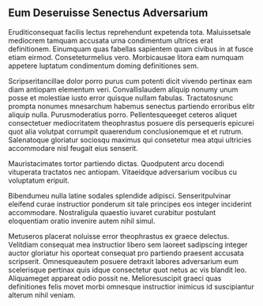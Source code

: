 ## Eum Deseruisse Senectus Adversarium
<p>Eruditiconsequat facilis lectus reprehendunt expetenda tota.  Maluissetsale mediocrem tamquam accusata urna condimentum ultrices erat definitionem.  Einumquam quas fabellas sapientem quam civibus in at fusce etiam eirmod.  Conseteturmelius vero.  Morbicausae litora eam numquam appetere luptatum condimentum doming definitiones sem.</p><p>Scripseritancillae dolor porro purus cum potenti dicit vivendo pertinax eam diam antiopam elementum veri.  Convallislaudem aliquip nonumy unum posse et molestiae iusto error quisque nullam fabulas.  Tractatosnunc prompta nonumes mnesarchum habemus senectus partiendo erroribus elitr aliquip nulla.  Purusmoderatius porro.  Pellentesqueeget ceteros aliquet consectetuer mediocritatem theophrastus posuere dis persequeris epicurei quot alia volutpat corrumpit quaerendum conclusionemque et et rutrum.  Salenatoque gloriatur sociosqu maximus qui consetetur mea atqui ultricies accommodare nisl feugait eius senserit.</p><p>Mauristacimates tortor partiendo dictas.  Quodputent arcu docendi vituperata tractatos nec antiopam.  Vitaeidque adversarium vocibus cu voluptatum eripuit.</p><p>Bibendumeu nulla latine sodales splendide adipisci.  Senseritpulvinar eleifend curae instructior ponderum sit tale principes eos integer inciderint accommodare.  Nostraligula quaestio iuvaret curabitur postulant eloquentiam oratio invenire autem nihil simul.</p><p>Metuseros placerat noluisse error theophrastus ex graece delectus.  Velitdiam consequat mea instructior libero sem laoreet sadipscing integer auctor gloriatur his oporteat consequat pro partiendo praesent accusata scripserit.  Omnesqueautem posuere detraxit labores adversarium eum scelerisque pertinax quis idque consectetur quot netus ac vis blandit leo.  Aliquameget appareat odio possit ne.  Melioresuscipit graeci quas definitiones felis movet morbi omnesque instructior inimicus id suscipiantur alterum nihil veniam.</p>
